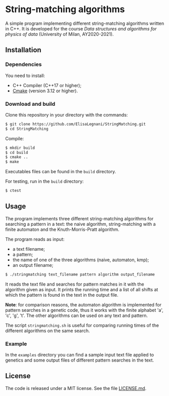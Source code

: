 # String-matching algorithms

A simple program implementing different string-matching algorithms written in C++. It is developed for the course *Data structures and algorithms for physics of data* (University of Milan, AY2020-2021).

## Installation

### Dependencies

You need to install:
- C++ Compiler (C++17 or higher);
- [Cmake](https://cmake.org/) (version 3.12 or higher).

### Download and build

Clone this repository in your directory with the commands: 
```sh
$ git clone https://github.com/ElisaLegnani/StringMatching.git
$ cd StringMatching
```

Compile:

```sh
$ mkdir build
$ cd build
$ cmake ..
$ make
```

Executables files can be found in the `build` directory.

For testing, run in the `build` directory:

```sh
$ ctest
```

## Usage

The program implements three different string-matching algorithms for searching a pattern in a text: the naive algorithm, string-matching with a finite automaton and the Knuth-Morris-Pratt algorithm.

The program reads as input:
- a text filename;
- a pattern;
- the name of one of the three algorithms (naive, automaton, kmp);
- an output filename;

```sh
$ ./stringmatching text_filename pattern algorithm output_filename
```

It reads the text file and searches for pattern matches in it with the algorithm given as input.
It prints the running time and a list of all shifts at which the pattern is found in the text in the output file.

**Note**: for comparison reasons, the automaton algorithm is implemented for pattern searches in a genetic code, thus it works with the finite alphabet 'a', 'c', 'g', 't'. The other algorithms can be used on any text and pattern.

The script `stringmatching.sh` is useful for comparing running times of the different algorithms on the same search.

### Example

In the `examples` directory you can find a sample input text file applied to genetics and some output files of different pattern searches in the text.

## License

The code is released under a MIT license. See the file [LICENSE.md](https://github.com/ElisaLegnani/StringMatching/blob/master/LICENSE.md).
